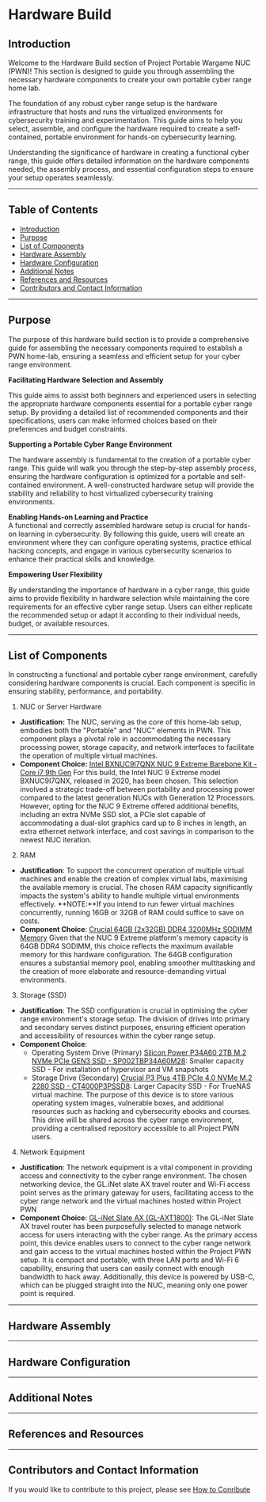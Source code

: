 # Hardware Build
## Introduction
Welcome to the Hardware Build section of Project Portable Wargame NUC (PWN)! This section is designed to guide you through assembling the necessary hardware components to create your own portable cyber range home lab.

The foundation of any robust cyber range setup is the hardware infrastructure that hosts and runs the virtualized environments for cybersecurity training and experimentation. This guide aims to help you select, assemble, and configure the hardware required to create a self-contained, portable environment for hands-on cybersecurity learning.

Understanding the significance of hardware in creating a functional cyber range, this guide offers detailed information on the hardware components needed, the assembly process, and essential configuration steps to ensure your setup operates seamlessly.

---
## Table of Contents
- [Introduction](#introduction)
- [Purpose](#purpose)
- [List of Components](#list-of-components)
- [Hardware Assembly](#hardware-assembly)
- [Hardware Configuration](#hardware-configuration)
- [Additional Notes](#additional-notes)
- [References and Resources](#references-and-resources)
- [Contributors and Contact Information](#contributors-and-contact-information)
---
## Purpose
The purpose of this hardware build section is to provide a comprehensive guide for assembling the necessary components required to establish a PWN home-lab, ensuring a seamless and efficient setup for your cyber range environment.

**Facilitating Hardware Selection and Assembly**

This guide aims to assist both beginners and experienced users in selecting the appropriate hardware components essential for a portable cyber range setup. By providing a detailed list of recommended components and their specifications, users can make informed choices based on their preferences and budget constraints.

**Supporting a Portable Cyber Range Environment**

The hardware assembly is fundamental to the creation of a portable cyber range. This guide will walk you through the step-by-step assembly process, ensuring the hardware configuration is optimized for a portable and self-contained environment. A well-constructed hardware setup will provide the stability and reliability to host virtualized cybersecurity training environments.

**Enabling Hands-on Learning and Practice**<br>
A functional and correctly assembled hardware setup is crucial for hands-on learning in cybersecurity. By following this guide, users will create an environment where they can configure operating systems, practice ethical hacking concepts, and engage in various cybersecurity scenarios to enhance their practical skills and knowledge.

**Empowering User Flexibility**

By understanding the importance of hardware in a cyber range, this guide aims to provide flexibility in hardware selection while maintaining the core requirements for an effective cyber range setup. Users can either replicate the recommended setup or adapt it according to their individual needs, budget, or available resources.

---
## List of Components
In constructing a functional and portable cyber range environment, carefully considering hardware components is crucial. Each component is specific in ensuring stability, performance, and portability.

1. NUC or Server Hardware
  - **Justification:** The NUC, serving as the core of this home-lab setup, embodies both the "Portable" and "NUC" elements in PWN. This component plays a pivotal role in accommodating the necessary processing power, storage capacity, and network interfaces to facilitate the operation of multiple virtual machines.
  - **Component Choice:** [Intel BXNUC9I7QNX NUC 9 Extreme Barebone Kit - Core i7 9th Gen](https://www.intel.com/content/www/us/en/products/sku/190109/intel-nuc-9-extreme-kit-nuc9i7qnx/specifications.html) For this build, the Intel NUC 9 Extreme model BXNUC9I7QNX, released in 2020, has been chosen. This selection involved a strategic trade-off between portability and processing power compared to the latest generation NUCs with Generation 12 Processors. However, opting for the NUC 9 Extreme offered additional benefits, including an extra NVMe SSD slot, a PCIe slot capable of accommodating a dual-slot graphics card up to 8 inches in length, an extra ethernet network interface, and cost savings in comparison to the newest NUC iteration.

2. RAM
- **Justification**: To support the concurrent operation of multiple virtual machines and enable the creation of complex virtual labs, maximising the available memory is crucial. The chosen RAM capacity significantly impacts the system's ability to handle multiple virtual environments effectively. **NOTE:**If you intend to run fewer virtual machines concurrently, running 16GB or 32GB of RAM could suffice to save on costs.
- **Component Choice**: [Crucial 64GB (2x32GB) DDR4 3200MHz SODIMM Memory](https://www.crucial.com/memory/ddr4/ct32g4sfd832a) Given that the NUC 9 Extreme platform's memory capacity is 64GB DDR4 SODIMM, this choice reflects the maximum available memory for this hardware configuration. The 64GB configuration ensures a substantial memory pool, enabling smoother multitasking and the creation of more elaborate and resource-demanding virtual environments.
3. Storage (SSD)
- **Justification**: The SSD configuration is crucial in optimising the cyber range environment's storage setup. The division of drives into primary and secondary serves distinct purposes, ensuring efficient operation and accessibility of resources within the cyber range setup.
- **Component Choice**:
  - Operating System Drive (Primary) [Silicon Power P34A60 2TB M.2 NVMe PCIe GEN3 SSD - SP002TBP34A60M28](https://www.silicon-power.com/web/product-p34a60): Smaller capacity SSD - For installation of hypervisor and VM snapshots
  - Storage Drive (Secondary) [Crucial P3 Plus 4TB PCIe 4.0 NVMe M.2 2280 SSD - CT4000P3PSSD8](https://www.crucial.com/ssd/p3-plus/ct4000p3pssd8): Larger Capacity SSD - For TrueNAS virtual machine. The purpose of this device is to store various operating system images, vulnerable boxes, and additional resources such as hacking and cybersecurity ebooks and courses. This drive will be shared across the cyber range environment, providing a centralised repository accessible to all Project PWN users.
4. Network Equipment
- **Justification**: The network equipment is a vital component in providing access and connectivity to the cyber range environment. The chosen networking device, the GL.iNet slate AX travel router and Wi-Fi access point serves as the primary gateway for users, facilitating access to the cyber range network and the virtual machines hosted within Project PWN
- **Component Choice**: [GL-iNet Slate AX (GL-AXT1800)](https://www.gl-inet.com/products/gl-axt1800/): The GL-iNet Slate AX travel router has been purposefully selected to manage network access for users interacting with the cyber range. As the primary access point, this device enables users to connect to the cyber range network and gain access to the virtual machines hosted within the Project PWN setup. It is compact and portable, with three LAN ports and Wi-Fi 6 capability, ensuring that users can easily connect with enough bandwidth to hack away. Additionally, this device is powered by USB-C, which can be plugged straight into the NUC, meaning only one power point is required.
  
---
## Hardware Assembly

---
## Hardware Configuration

---
## Additional Notes

---
## References and Resources

---
## Contributors and Contact Information
If you would like to contribute to this project, please see [How to Conribute](../README.md#contributing)
